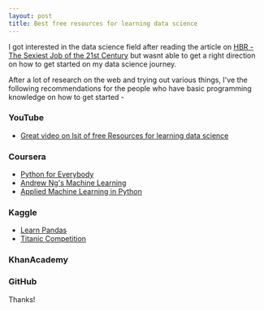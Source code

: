 ```yaml
---
layout: post
title: Best free resources for learning data science
---
```


I got interested in the data science field after reading the article on [HBR - The Sexiest Job of the 21st Century](https://hbr.org/2012/10/data-scientist-the-sexiest-job-of-the-21st-century) but wasnt able to get a right direction on how to get started on my data science journey.

After a lot of research on the web and trying out various things, I've the following recommendations for the people who have basic programming knowledge on how to get started -

### YouTube
* [Great video on lsit of free Resources for learning data science](https://www.youtube.com/watch?v=eTxyviU0Ddo&list=LL-WVdIUTRnH6stq8Dk1jkxQ&index=3&t=0s)


### Coursera
* [Python for Everybody](https://www.coursera.org/specializations/python?)
* [Andrew Ng's Machine Learning](https://www.coursera.org/learn/machine-learning)
* [Applied Machine Learning in Python](https://www.coursera.org/learn/python-machine-learning/home/welcome)

### Kaggle
* [Learn Pandas](https://www.kaggle.com/learn/pandas)
* [Titanic Competition](https://www.kaggle.com/startupsci/titanic-data-science-solutions)

### KhanAcademy

### GitHub




Thanks!
